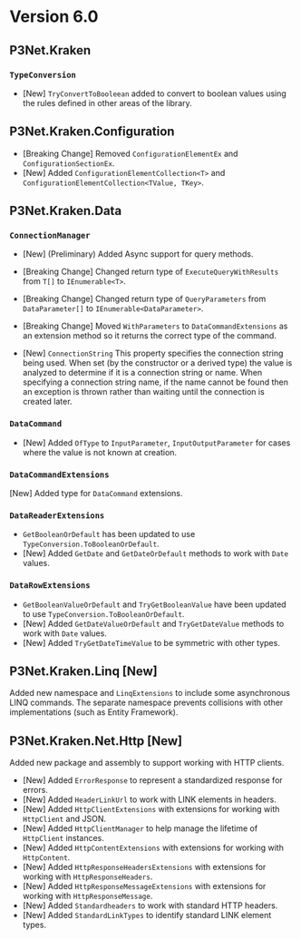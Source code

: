 # Version 6.0

## P3Net.Kraken

### ```TypeConversion```

- [New] ```TryConvertToBooleean``` added to convert to boolean values using the rules defined in other areas of the library.

## P3Net.Kraken.Configuration

- [Breaking Change] Removed ```ConfigurationElementEx``` and ```ConfigurationSectionEx```.
- [New] Added ```ConfigurationElementCollection<T>``` and ```ConfigurationElementCollection<TValue, TKey>```.

## P3Net.Kraken.Data

### ```ConnectionManager```

- [New] (Preliminary) Added Async support for query methods.
- [Breaking Change] Changed return type of ```ExecuteQueryWithResults``` from ```T[]``` to ```IEnumerable<T>```.
- [Breaking Change] Changed return type of ```QueryParameters``` from ```DataParameter[]``` to ```IEnumerable<DataParameter>```.
- [Breaking Change] Moved ```WithParameters``` to ```DataCommandExtensions``` as an extension method so it returns the correct type of the command.

- [New] ```ConnectionString``` 
This property specifies the connection string being used. When set (by the constructor or a derived type) the value
is analyzed to determine if it is a connection string or name. When specifying a connection string name, if the name cannot be found then an exception is thrown rather than waiting until the connection is created later.


### ```DataCommand```

- [New] Added ```OfType``` to ```InputParameter```, ```InputOutputParameter``` for cases where the value is not known at creation.

### ```DataCommandExtensions```

[New] Added type for ```DataCommand``` extensions.

### ```DataReaderExtensions```

- ```GetBooleanOrDefault``` has been updated to use ```TypeConversion.ToBooleanOrDefault```.
- [New] Added ```GetDate``` and ```GetDateOrDefault``` methods to work with ```Date``` values.

### ```DataRowExtensions```

- ```GetBooleanValueOrDefault``` and ```TryGetBooleanValue``` have been updated to use ```TypeConversion.ToBooleanOrDefault```.
- [New] Added ```GetDateValueOrDefault``` and ```TryGetDateValue``` methods to work with ```Date``` values.
- [New] Added ```TryGetDateTimeValue``` to be symmetric with other types.

## P3Net.Kraken.Linq [New]

Added new namespace and ```LinqExtensions``` to include some asynchronous LINQ commands. The separate namespace prevents collisions with other implementations (such as Entity Framework).


## P3Net.Kraken.Net.Http [New]

Added new package and assembly to support working with HTTP clients.

- [New] Added ```ErrorResponse``` to represent a standardized response for errors.
- [New] Added ```HeaderLinkUrl``` to work with LINK elements in headers.
- [New] Added ```HttpClientExtensions``` with extensions for working with ```HttpClient``` and JSON.
- [New] Added ```HttpClientManager``` to help manage the lifetime of ```HttpClient``` instances.
- [New] Added ```HttpContentExtensions``` with extensions for working with ```HttpContent```.
- [New] Added ```HttpResponseHeadersExtensions``` with extensions for working with ```HttpResponseHeaders```.
- [New] Added ```HttpResponseMessageExtensions``` with extensions for working with ```HttpResponseMessage```.
- [New] Added ```Standardheaders``` to work with standard HTTP headers.
- [New] Added ```StandardLinkTypes``` to identify standard LINK element types.